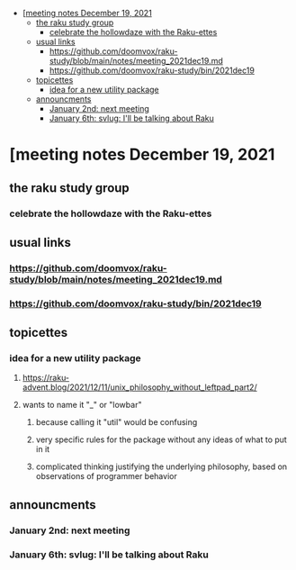 - [[meeting notes December 19, 2021](#orgfd3a63d)
  - [the raku study group](#orgb6d30f1)
    - [celebrate the hollowdaze with the Raku-ettes](#org86f0ea4)
  - [usual links](#orgc253d5a)
    - [<https://github.com/doomvox/raku-study/blob/main/notes/meeting_2021dec19.md>](#org239eddb)
    - [<https://github.com/doomvox/raku-study/bin/2021dec19>](#org5c067eb)
  - [topicettes](#orgd1052e6)
    - [idea for a new utility package](#orgdeb652f)
  - [announcments](#org4c43f7b)
    - [January 2nd: next meeting](#org5e342fe)
    - [January 6th: svlug: I'll be talking about Raku](#orgc6640d7)


<a id="orgfd3a63d"></a>

# [meeting notes December 19, 2021


<a id="orgb6d30f1"></a>

## the raku study group


<a id="org86f0ea4"></a>

### celebrate the hollowdaze with the Raku-ettes


<a id="orgc253d5a"></a>

## usual links


<a id="org239eddb"></a>

### <https://github.com/doomvox/raku-study/blob/main/notes/meeting_2021dec19.md>


<a id="org5c067eb"></a>

### <https://github.com/doomvox/raku-study/bin/2021dec19>


<a id="orgd1052e6"></a>

## topicettes


<a id="orgdeb652f"></a>

### idea for a new utility package

1.  <https://raku-advent.blog/2021/12/11/unix_philosophy_without_leftpad_part2/>

2.  wants to name it "\_" or "lowbar"

    1.  because calling it "util" would be confusing
    
    2.  very specific rules for the package without any ideas of what to put in it
    
    3.  complicated thinking justifying the underlying philosophy, based on observations of programmer behavior


<a id="org4c43f7b"></a>

## announcments


<a id="org5e342fe"></a>

### January 2nd: next meeting


<a id="orgc6640d7"></a>

### January 6th: svlug: I'll be talking about Raku
